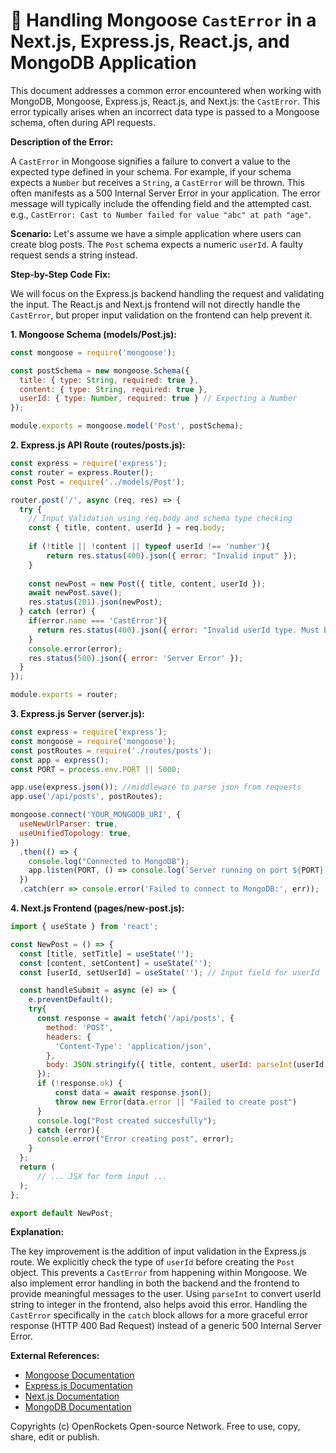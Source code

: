 # 🐞 Handling Mongoose `CastError` in a Next.js, Express.js, React.js, and MongoDB Application


This document addresses a common error encountered when working with MongoDB, Mongoose, Express.js, React.js, and Next.js: the `CastError`.  This error typically arises when an incorrect data type is passed to a Mongoose schema, often during API requests.

**Description of the Error:**

A `CastError` in Mongoose signifies a failure to convert a value to the expected type defined in your schema.  For example, if your schema expects a `Number` but receives a `String`, a `CastError` will be thrown.  This often manifests as a 500 Internal Server Error in your application.  The error message will typically include the offending field and the attempted cast.  e.g.,  `CastError: Cast to Number failed for value "abc" at path "age"`.


**Scenario:**  Let's assume we have a simple application where users can create blog posts.  The `Post` schema expects a numeric `userId`.  A faulty request sends a string instead.

**Step-by-Step Code Fix:**

We will focus on the Express.js backend handling the request and validating the input.  The React.js and Next.js frontend will not directly handle the `CastError`, but proper input validation on the frontend can help prevent it.


**1. Mongoose Schema (models/Post.js):**

```javascript
const mongoose = require('mongoose');

const postSchema = new mongoose.Schema({
  title: { type: String, required: true },
  content: { type: String, required: true },
  userId: { type: Number, required: true } // Expecting a Number
});

module.exports = mongoose.model('Post', postSchema);
```


**2. Express.js API Route (routes/posts.js):**

```javascript
const express = require('express');
const router = express.Router();
const Post = require('../models/Post');

router.post('/', async (req, res) => {
  try {
    // Input Validation using req.body and schema type checking
    const { title, content, userId } = req.body;
    
    if (!title || !content || typeof userId !== 'number'){
        return res.status(400).json({ error: "Invalid input" });
    }
  
    const newPost = new Post({ title, content, userId });
    await newPost.save();
    res.status(201).json(newPost);
  } catch (error) {
    if(error.name === 'CastError'){
      return res.status(400).json({ error: "Invalid userId type. Must be a number." });
    }
    console.error(error);
    res.status(500).json({ error: 'Server Error' });
  }
});

module.exports = router;
```

**3. Express.js Server (server.js):**

```javascript
const express = require('express');
const mongoose = require('mongoose');
const postRoutes = require('./routes/posts');
const app = express();
const PORT = process.env.PORT || 5000;

app.use(express.json()); //middleware to parse json from requests
app.use('/api/posts', postRoutes);

mongoose.connect('YOUR_MONGODB_URI', {
  useNewUrlParser: true,
  useUnifiedTopology: true,
})
  .then(() => {
    console.log("Connected to MongoDB");
    app.listen(PORT, () => console.log(`Server running on port ${PORT}`));
  })
  .catch(err => console.error('Failed to connect to MongoDB:', err));

```

**4. Next.js Frontend (pages/new-post.js):**

```javascript
import { useState } from 'react';

const NewPost = () => {
  const [title, setTitle] = useState('');
  const [content, setContent] = useState('');
  const [userId, setUserId] = useState(''); // Input field for userId

  const handleSubmit = async (e) => {
    e.preventDefault();
    try{
      const response = await fetch('/api/posts', {
        method: 'POST',
        headers: {
          'Content-Type': 'application/json',
        },
        body: JSON.stringify({ title, content, userId: parseInt(userId, 10) }), // parseInt to handle potential string input
      });
      if (!response.ok) {
          const data = await response.json();
          throw new Error(data.error || "Failed to create post")
      }
      console.log("Post created succesfully");
    } catch (error){
      console.error("Error creating post", error);
    }
  };
  return (
      // ... JSX for form input ...
  );
};

export default NewPost;
```


**Explanation:**

The key improvement is the addition of input validation in the Express.js route.  We explicitly check the type of `userId` before creating the `Post` object.  This prevents a `CastError` from happening within Mongoose. We also implement error handling in both the backend and the frontend to provide meaningful messages to the user.  Using `parseInt` to convert userId string to integer in the frontend, also helps avoid this error.  Handling the `CastError` specifically in the `catch` block allows for a more graceful error response (HTTP 400 Bad Request) instead of a generic 500 Internal Server Error.


**External References:**

* [Mongoose Documentation](https://mongoosejs.com/)
* [Express.js Documentation](https://expressjs.com/)
* [Next.js Documentation](https://nextjs.org/docs)
* [MongoDB Documentation](https://www.mongodb.com/docs)


Copyrights (c) OpenRockets Open-source Network. Free to use, copy, share, edit or publish.

